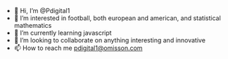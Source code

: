 - 👋 Hi, I’m @Pdigital1
- 👀 I’m interested in football, both european and american, and statistical mathematics
- 🌱 I’m currently learning javascript
- 💞️ I’m looking to collaborate on anything interesting and innovative
- 📫 How to reach me pdigital1@omisson.com

<!---
Pdigital1/Pdigital1 is a ✨ special ✨ repository because its `README.md` (this file) appears on your GitHub profile.
You can click the Preview link to take a look at your changes.
--->
